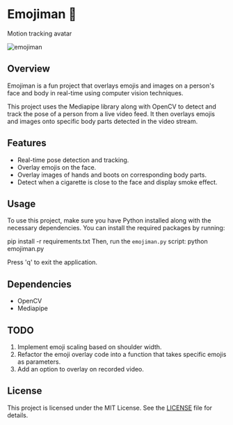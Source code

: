 # Emojiman 🤠
Motion tracking avatar 

![emojiman](./emojiman-002.gif)

## Overview
Emojiman is a fun project that overlays emojis and images on a person's face and body in real-time using computer vision techniques.

This project uses the Mediapipe library along with OpenCV to detect and track the pose of a person from a live video feed. It then overlays emojis and images onto specific body parts detected in the video stream.

## Features

- Real-time pose detection and tracking.
- Overlay emojis on the face.
- Overlay images of hands and boots on corresponding body parts.
- Detect when a cigarette is close to the face and display smoke effect.

## Usage

To use this project, make sure you have Python installed along with the necessary dependencies. You can install the required packages by running:

pip install -r requirements.txt 
Then, run the `emojiman.py` script:
python emojiman.py

Press 'q' to exit the application.

## Dependencies

- OpenCV
- Mediapipe

## TODO

1. Implement emoji scaling based on shoulder width.
2. Refactor the emoji overlay code into a function that takes specific emojis as parameters.
3. Add an option to overlay on recorded video. 

## License

This project is licensed under the MIT License. See the [LICENSE](LICENSE) file for details.

